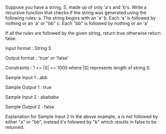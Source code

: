 Suppose you have a string, S, made up of only 'a's and 'b's. Write a recursive function that checks if the string was generated using the following rules:
a. The string begins with an 'a'
b. Each 'a' is followed by nothing or an 'a' or "bb"
c. Each "bb" is followed by nothing or an 'a'

If all the rules are followed by the given string, return true otherwise return false.

Input format :
String S

Output format :
'true' or 'false'

Constraints :
1 <= |S| <= 1000
where |S| represents length of string S.

Sample Input 1 :
abb

Sample Output 1 :
true

Sample Input 2 :
abababa

Sample Output 2 :
false

Explanation for Sample Input 2
In the above example, a is not followed by either "a" or "bb", instead it's followed by "b" which results in false to be returned.

